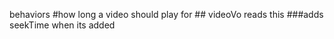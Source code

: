 behaviors
	#how long a video should play for
	## videoVo reads this
	###adds seekTime when its added